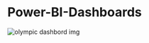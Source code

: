 # Power-BI-Dashboards
![olympic dashbord img](https://user-images.githubusercontent.com/118158987/222986809-e8cbbb81-66cf-4f87-9546-4b650e7107ed.jpg)
